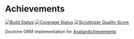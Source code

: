Achievements
============

[![Build Status](https://travis-ci.org/AxaliaN/Achievements-Doctrine.png?branch=master)](https://travis-ci.org/AxaliaN/Achievements-Doctrine) [![Coverage Status](https://coveralls.io/repos/AxaliaN/Achievements-Doctrine/badge.png)](https://coveralls.io/r/AxaliaN/Achievements-Doctrine) [![Scrutinizer Quality Score](https://scrutinizer-ci.com/g/AxaliaN/Achievements-Doctrine/badges/quality-score.png?s=16bf05d4ee0b5b97cd7ba4a3fa9e7a9c50fbbff9)](https://scrutinizer-ci.com/g/AxaliaN/Achievements-Doctrine/)

Doctrine ORM implementation for [AxalianAchievements](https://github.com/AxaliaN/Achievements-Doctrine/)
